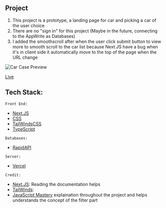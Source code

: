 ## Project
1. This project is a prototype, a landing page for car and picking a car of the user choice
2. There are no "sign in" for this project (Maybe in the future, connecting to the AppWrite as Databases)
3. I added the smoothscroll after when the user click submit button to view more to smooth scroll to the car list because Next.JS have a bug when it's in client side it automatically move to the top of the page when the URL change

![Car Case Preview]()

[Live](https://github.com/VincentCongDao/Car-Case/blob/main/public/CarCase.gif)

## Tech Stack:
`Front End:`
- [Next.JS]()
- [CSS]()
- [TailWindsCSS]()
- [TypeScript]()

`Databases:`
- [RapidAPI]()

`Server:`
- [Vercel]()

`Credit:`
- [Next.JS](): Reading the documentation helps
- [TailWinds](): 
- [JavaScript Mastery](https://www.youtube.com/@javascriptmastery) explaination throughout the project and helps understands the concept of the filter part 
